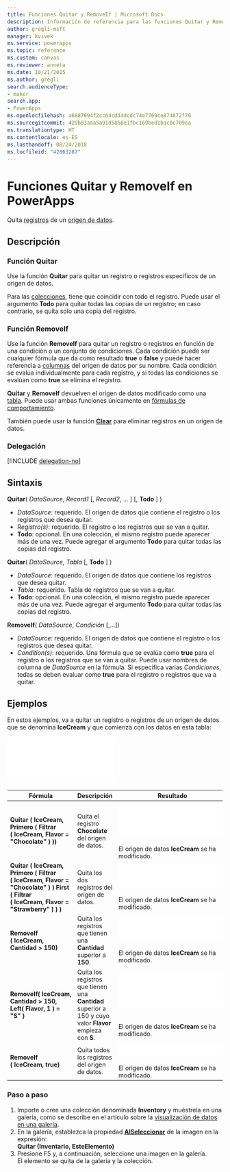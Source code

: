 ```yaml
---
title: Funciones Quitar y RemoveIf | Microsoft Docs
description: Información de referencia para las funciones Quitar y RemoveIf en PowerApps, incluidos ejemplos y sintaxis
author: gregli-msft
manager: kvivek
ms.service: powerapps
ms.topic: reference
ms.custom: canvas
ms.reviewer: anneta
ms.date: 10/21/2015
ms.author: gregli
search.audienceType:
- maker
search.app:
- PowerApps
ms.openlocfilehash: a6887694f2cc64cd44dcdc74e7769ce874872f70
ms.sourcegitcommit: 429b83aaa5a91d5868e1fbc169bed1bac0c709ea
ms.translationtype: HT
ms.contentlocale: es-ES
ms.lasthandoff: 08/24/2018
ms.locfileid: "42863287"
---
```

# <a name="remove-and-removeif-functions-in-powerapps"></a>Funciones Quitar y RemoveIf en PowerApps
Quita [registros](../working-with-tables.md#records) de un [origen de datos](../working-with-data-sources.md).

## <a name="description"></a>Descripción
### <a name="remove-function"></a>Función Quitar
Use la función **Quitar** para quitar un registro o registros específicos de un origen de datos.  

Para las [colecciones](../working-with-data-sources.md#collections), tiene que coincidir con todo el registro. Puede usar el argumento **Todo** para quitar todas las copias de un registro; en caso contrario, se quita solo una copia del registro.

### <a name="removeif-function"></a>Función RemoveIf
Use la función **RemoveIf** para quitar un registro o registros en función de una condición o un conjunto de condiciones. Cada condición puede ser cualquier fórmula que da como resultado **true** o **false** y puede hacer referencia a [columnas](../working-with-tables.md#columns) del origen de datos por su nombre. Cada condición se evalúa individualmente para cada registro, y si todas las condiciones se evalúan como **true** se elimina el registro.

**Quitar** y **RemoveIf** devuelven el origen de datos modificado como una [tabla](../working-with-tables.md). Puede usar ambas funciones únicamente en [fórmulas de comportamiento](../working-with-formulas-in-depth.md).

También puede usar la función **[Clear](function-clear-collect-clearcollect.md)** para eliminar registros en un origen de datos.

### <a name="delegation"></a>Delegación
[!INCLUDE [delegation-no](../../../includes/delegation-no.md)]

## <a name="syntax"></a>Sintaxis
**Quitar**( *DataSource*, *Record1* [, *Record2*, ... ] [, **Todo** ] )

* *DataSource*: requerido. El origen de datos que contiene el registro o los registros que desea quitar.
* *Registro(s)*: requerido. El registro o los registros que se van a quitar.
* **Todo**: opcional. En una colección, el mismo registro puede aparecer más de una vez.  Puede agregar el argumento **Todo** para quitar todas las copias del registro.

**Quitar**( *DataSource*, *Tabla* [, **Todo** ] )

* *DataSource*: requerido. El origen de datos que contiene los registros que desea quitar.
* *Tabla*: requerido. Tabla de registros que se van a quitar.
* **Todo**: opcional. En una colección, el mismo registro puede aparecer más de una vez.  Puede agregar el argumento **Todo** para quitar todas las copias del registro.

**RemoveIf**( *DataSource*, *Condición* [,...])

* *DataSource*: requerido. El origen de datos que contiene el registro o los registros que desea quitar.
* *Condition(s)*: requerido. Una fórmula que se evalúa como **true** para el registro o los registros que se van a quitar.  Puede usar nombres de columna de *DataSource* en la fórmula.  Si especifica varias *Condiciones*, todas se deben evaluar como **true** para el registro o registros que va a quitar.

## <a name="examples"></a>Ejemplos
En estos ejemplos, va a quitar un registro o registros de un origen de datos que se denomina **IceCream** y que comienza con los datos en esta tabla:

![](media/function-remove-removeif/icecream.png)

| Fórmula | Descripción | Resultado |
| --- | --- | --- |
| **Quitar (&nbsp;IceCream,<br>Primero (&nbsp;Filtrar (&nbsp;IceCream,&nbsp;Flavor = "Chocolate"&nbsp;)&nbsp;))** |Quita el registro **Chocolate** del origen de datos. |<style> img { max-width: none } </style> ![](media/function-remove-removeif/icecream-no-chocolate.png)<br><br>El origen de datos **IceCream** se ha modificado. |
| **Quitar (&nbsp;IceCream,<br>Primero (&nbsp;Filtrar (&nbsp;IceCream,&nbsp;Flavor = "Chocolate"&nbsp;)&nbsp;) First (&nbsp;Filtrar (&nbsp;IceCream,&nbsp;Flavor = "Strawberry"&nbsp;)&nbsp;) )** |Quita los dos registros del origen de datos. |![](media/function-remove-removeif/icecream-only-vanilla.png)<br><br>El origen de datos **IceCream** se ha modificado. |
| **RemoveIf (&nbsp;IceCream, Cantidad&nbsp;>&nbsp;150)** |Quita los registros que tienen una **Cantidad** superior a **150**. |![](media/function-remove-removeif/icecream-only-chocolate.png)<br><br>El origen de datos **IceCream** se ha modificado. |
| **RemoveIf(&nbsp;IceCream, Cantidad&nbsp;>&nbsp;150, Left(&nbsp;Flavor,&nbsp;1&nbsp;) = "S" )** |Quita los registros que tienen una **Cantidad** superior a 150 y cuyo valor **Flavor** empieza con **S**. |![](media/function-remove-removeif/icecream-no-strawberry.png)<br><br><br>El origen de datos **IceCream** se ha modificado. |
| **RemoveIf (&nbsp;IceCream, true)** |Quita todos los registros del origen de datos. |![](media/function-remove-removeif/icecream-empty.png)<br><br>El origen de datos **IceCream** se ha modificado. |

### <a name="step-by-step"></a>Paso a paso
1. Importe o cree una colección denominada **Inventory** y muéstrela en una galería, como se describe en el artículo sobre la [visualización de datos en una galería](../show-images-text-gallery-sort-filter.md).
2. En la galería, establezca la propiedad **[AlSeleccionar](../controls/properties-core.md)** de la imagen en la expresión:<br>**Quitar (Inventario, EsteElemento)**
3. Presione F5 y, a continuación, seleccione una imagen en la galería.<br>El elemento se quita de la galería y la colección.

